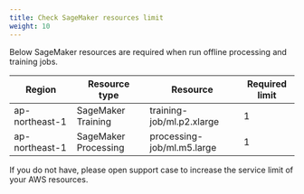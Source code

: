 ```yaml
---
title: Check SageMaker resources limit
weight: 10
---
```


Below SageMaker resources are required when run offline processing and training jobs.

|Region |Resource type |Resource | 	Required limit |
|--- |--- | --- | --- |
|ap-northeast-1|SageMaker Training |training-job/ml.p2.xlarge |1|
|ap-northeast-1|SageMaker Processing |processing-job/ml.m5.large |1|

If you do not have, please open support case to increase the service limit of your AWS resources.